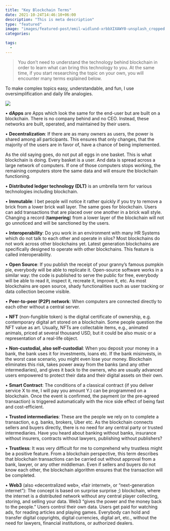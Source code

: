 ```yaml
---
title: "Key Blockchain Terms"
date: 2021-10-24T14:46:10+06:00
description: "This is meta description"
type: "featured"
image: "images/featured-post/emil-widlund-xrbbXIXAWY0-unsplash_cropped.jpg"
categories: 

tags:
  -
---
```



> You don’t need to understand the technology behind blockchain in order to learn what can bring this technology to you. At the same time, if you start researching the topic on your own, you will encounter many terms explained below. 

To make complex topics easy, understandable, and fun, I use oversimplification and daily life analogies.

![](../images/post-img.jpg)

•	**dApps**
 are Apps which look the same for the end-user but are built on a blockchain. There is no company behind and no CEO. Instead, these networks are built, operated, and maintained by their users.


•	**Decentralization**: If there are as many owners as users, the power is shared among all participants. This ensures that only changes, that the majority of the users are in favor of, have a chance of being implemented. 

As the old saying goes, do not put all eggs in one basket. This is what blockchain is doing. Every basket is a user. And data is spread across a large network of computers. If one of those computers stops working, the remaining computers store the same data and will ensure the blockchain functioning.


•	**Distributed ledger technology (DLT)** is an umbrella term for various technologies including blockchain.


•	**Immutable**: I bet people will notice it rather quickly if you try to remove a brick from a lower brick wall layer. The same goes for blockchain. Users can add transactions that are placed over one another in a brick wall style. Changing a record (**tampering**) from a lower layer of the blockchain will not go unnoticed and will be sanctioned by the users.  

• **Interoperability**: Do you work in an environment with many HR Systems which do not talk to each other and operate in silos? Most blockchains do not work across other blockchains yet. Latest generation blockchains are specifically designed to operate with other blockchains. This feature is called interoperability.  


•	**Open Source**: If you publish the receipt of your granny’s famous pumpkin pie, everybody will be able to replicate it. Open-source software works in a similar way: the code is published to serve the public for free, everybody will be able to read it, inspect it, recreate it, improve it, etc. As most blockchains are open source, shady functionalities such as user tracking or data collection become visible. 


•	**Peer-to-peer (P2P) network**: When computers are connected directly to each other without a central server. 


•	**NFT** (non-fungible token) is the digital certificate of ownership, e.g. contemporary digital art stored on a blockchain. Some people question the NFT value as art. Usually, NFTs are collectable items, e.g., animated animals, priced at several thousand USD, but it could be also music or a representation of a real-life object.  


•	**Non-custodial, also self-custodial**: When you deposit your money in a bank, the bank uses it for investments, loans etc. If the bank misinvests, in the worst case scenario, you might even lose your money. Blockchain eliminates this risk, takes power away from the banks (and any other intermediaries), and gives it back to the owners, who are usually advanced users empowered to protect their data and their digital assets on their own.  


•	**Smart Contract**: The conditions of a classical contract (if you deliver service X to me, I will pay you amount Y.) can be programmed on a blockchain. Once the event is confirmed, the payment (or the pre-agreed transaction) is triggered automatically with the nice side effect of being fast and cost-efficient.  


•	**Trusted intermediaries**: These are the people we rely on to complete a transaction, e.g. banks, brokers, Uber etc. As the blockchain connects sellers and buyers directly, there is no need for any central party or trusted intermediaries. Have you heard about banking without banks, insurance without insurers, contracts without lawyers, publishing without publishers?


•	**Trustless**: It was very difficult for me to comprehend why trustless might be a positive feature. From a blockchain perspective, this term describes that blockchain transactions can be carried out without approval from a bank, lawyer, or any other middleman. Even if sellers and buyers do not know each other, the blockchain algorithm ensures that the transaction will be completed.     


•	**Web3** (also «decentralized web», «fair internet», or “next-generation internet”): The concept is based on surprise surprise ;) blockchain, where the internet is a distributed network without any central player collecting, storing, and selling your data. Web3 “gives the power and the money back to the people.” Users control their own data. Users get paid for watching ads, for reading articles and playing games. Everybody can hold and transfer digital copyrights, digital currencies, digital art, etc., without the need for lawyers, financial institutions, or authorized dealers. 













